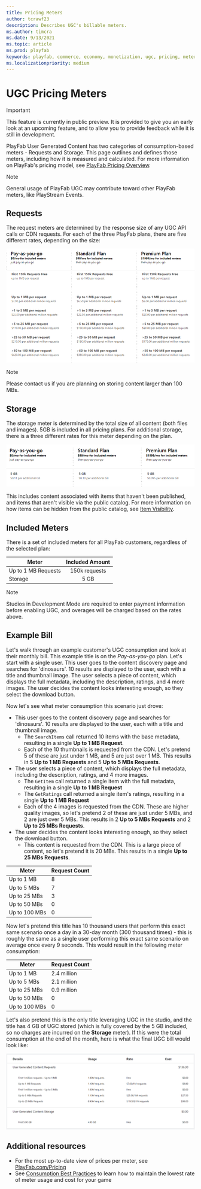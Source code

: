 ```yaml
---
title: Pricing Meters
author: tcrawf23
description: Describes UGC's billable meters.
ms.author: timcra
ms.date: 9/13/2021
ms.topic: article
ms.prod: playfab
keywords: playfab, commerce, economy, monetization, ugc, pricing, meters
ms.localizationpriority: medium
---
```


# UGC Pricing Meters

> [!IMPORTANT]
> This feature is currently in public preview. It is provided to give you an early look at an upcoming feature, and to allow you to provide feedback while it is still in development.

PlayFab User Generated Content has two categories of consumption-based meters - Requests and Storage. This page outlines and defines those meters, including how it is measured and calculated. For more information on PlayFab's pricing model, see [PlayFab Pricing Overview](../../pricing/pricing-overview.md).

> [!NOTE]
> General usage of PlayFab UGC may contribute toward other PlayFab meters, like PlayStream Events.


## Requests
The request meters are determined by the response size of any UGC API calls or CDN requests. For each of the three PlayFab plans, there are five different rates, depending on the size:

![UGC Requests Pricing](media/ugc-pricing-requests.png)

> [!NOTE]
> Please contact us if you are planning on storing content larger than 100 MBs.


## Storage
The storage meter is determined by the total size of all content (both files and images). 5GB is included in all pricing plans. For additional storage, there is a three different rates for this meter depending on the  plan.

![UGC Storage Pricing](media/ugc-pricing-storage.png)

This includes content associated with items that haven't been published, and items that aren't visible via the public catalog. For more information on how items can be hidden from the public catalog, see [Item Visibility](./item-visibility.md).


## Included Meters
There is a set of included meters for all PlayFab customers, regardless of the selected plan:

Meter | Included Amount
--- | :---:
Up to 1 MB Requests | 150k requests
Storage | 5 GB

> [!NOTE]
> Studios in Development Mode are required to enter payment information before enabling UGC, and overages will be charged based on the rates above.


## Example Bill
Let's walk through an example customer's UGC consumption and look at their monthly bill. This example title is on the *Pay-as-you-go* plan. Let's start with a single user. This user goes to the content discovery page and searches for 'dinosaurs'. 10 results are displayed to the user, each with a title and thumbnail image. The user selects a piece of content, which displays the full metadata, including the description, ratings, and 4 more images. The user decides the content looks interesting enough, so they select the download button.

Now let's see what meter consumption this scenario just drove:
* This user goes to the content discovery page and searches for 'dinosaurs'. 10 results are displayed to the user, each with a title and thumbnail image.
  * The `SearchItems` call returned 10 items with the base metadata, resulting in a single **Up to 1 MB Request**.
  * Each of the 10 thumbnails is requested from the CDN. Let's pretend 5 of these are just under 1 MB, and 5 are just over 1 MB. This results in 5 **Up to 1 MB Requests** and 5 **Up to 5 MBs Requests**.
* The user selects a piece of content, which displays the full metadata, including the description, ratings, and 4 more images.
  * The `GetItem` call returned a single item with the full metadata, resulting in a single **Up to 1 MB Request**
  * The `GetRatings` call returned a single item's ratings, resulting in a single **Up to 1 MB Request**
  * Each of the 4 images is requested from the CDN. These are higher quality images, so let's pretend 2 of these are just under 5 MBs, and 2 are just over 5 MBs. This results in 2 **Up to 5 MBs Requests** and 2 **Up to 25 MBs Requests**.
* The user decides the content looks interesting enough, so they select the download button.
  * This content is requested from the CDN. This is a large piece of content, so let's pretend it is 20 MBs. This results in a single **Up to 25 MBs Requests**.

Meter | Request Count
--- | ---
Up to 1 MB | 8
Up to 5 MBs | 7
Up to 25 MBs | 3
Up to 50 MBs | 0
Up to 100 MBs | 0

Now let's pretend this title has 10 thousand users that perform this exact same scenario once a day in a 30-day month (300 thousand times) - this is roughly the same as a single user performing this exact same scenario on average once every 9 seconds. This would result in the following meter consumption:

Meter | Request Count
--- | ---
Up to 1 MB | 2.4 million
Up to 5 MBs | 2.1 million
Up to 25 MBs | 0.9 million
Up to 50 MBs | 0
Up to 100 MBs | 0

Let's also pretend this is the only title leveraging UGC in the studio, and the title has 4 GB of UGC stored (which is fully covered by the 5 GB included, so no charges are incurred on the **Storage** meter). If this were the total consumption at the end of the month, here is what the final UGC bill would look like:

![Sample Bill](media/ugc-sample-monthly-bill.png)


## Additional resources
* For the most up-to-date view of prices per meter, see [PlayFab.com/Pricing](https://playfab.com/pricing/)
* See [Consumption Best Practices](../../pricing/consumption-best-practices.md) to learn how to maintain the lowest rate of meter usage and cost for your game
